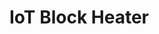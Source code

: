 <!-- TITLE: IoT Block Heater -->
<!-- SUBTITLE: A quick summary of IoT Block Heater -->

# IoT Block Heater